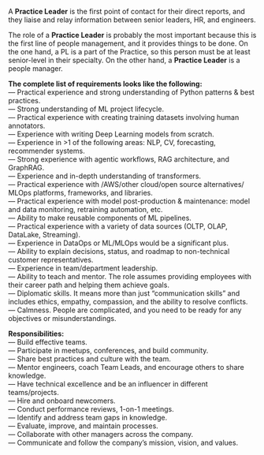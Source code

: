 A **Practice Leader** is the first point of contact for their direct reports,
and they liaise and relay information between senior leaders, HR, and
engineers.  
  
The role of a **Practice Leader** is probably the most important because this
is the first line of people management, and it provides things to be done. On
the one hand, a PL is a part of the Practice, so this person must be at least
senior-level in their specialty. On the other hand, a **Practice Leader** is a
people manager.  
  
**The complete list of requirements looks like the following:**  
— Practical experience and strong understanding of Python patterns & best
practices.  
— Strong understanding of ML project lifecycle.  
— Practical experience with creating training datasets involving human
annotators.  
— Experience with writing Deep Learning models from scratch.  
— Experience in >1 of the following areas: NLP, CV, forecasting, recommender
systems.  
— Strong experience with agentic workflows, RAG architecture, and GraphRAG.  
— Experience and in-depth understanding of transformers.  
— Practical experience with /AWS/other cloud/open source alternatives/ MLOps
platforms, frameworks, and libraries.  
— Practical experience with model post-production & maintenance: model and
data monitoring, retraining automation, etc.  
— Ability to make reusable components of ML pipelines.  
— Practical experience with a variety of data sources (OLTP, OLAP, DataLake,
Streaming).  
— Experience in DataOps or ML/MLOps would be a significant plus.  
— Ability to explain decisions, status, and roadmap to non-technical customer
representatives.  
— Experience in team/department leadership.  
— Ability to teach and mentor. The role assumes providing employees with their
career path and helping them achieve goals.  
— Diplomatic skills. It means more than just “communication skills” and
includes ethics, empathy, compassion, and the ability to resolve conflicts.  
— Calmness. People are complicated, and you need to be ready for any
objectives or misunderstandings.

**Responsibilities:**  
— Build effective teams.  
— Participate in meetups, conferences, and build community.  
— Share best practices and culture with the team.  
— Mentor engineers, coach Team Leads, and encourage others to share knowledge.  
— Have technical excellence and be an influencer in different teams/projects.  
— Hire and onboard newcomers.  
— Conduct performance reviews, 1-on-1 meetings.  
— Identify and address team gaps in knowledge.  
— Evaluate, improve, and maintain processes.  
— Сollaborate with other managers across the company.  
— Communicate and follow the company’s mission, vision, and values.